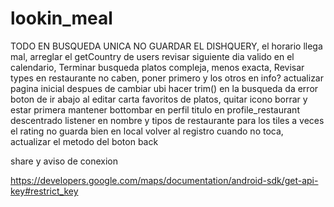 # lookin_meal

TODO
EN BUSQUEDA UNICA NO GUARDAR EL DISHQUERY,
el horario llega mal,
arreglar el getCountry de users
revisar siguiente dia valido en el calendario,
Terminar busqueda platos compleja, menos exacta,
Revisar types en restaurante no caben, poner primero y los otros en info?
actualizar pagina inicial despues de cambiar ubi
hacer trim() en la busqueda da error
boton de ir abajo al editar carta
favoritos de platos, quitar icono borrar y estar primera
mantener bottombar en perfil
titulo en profile_restaurant descentrado
listener en nombre y tipos de restaurante para los tiles
a veces el rating no guarda bien en local
volver al registro cuando no toca, actualizar el metodo del boton back

share y aviso de conexion

https://developers.google.com/maps/documentation/android-sdk/get-api-key#restrict_key


 

